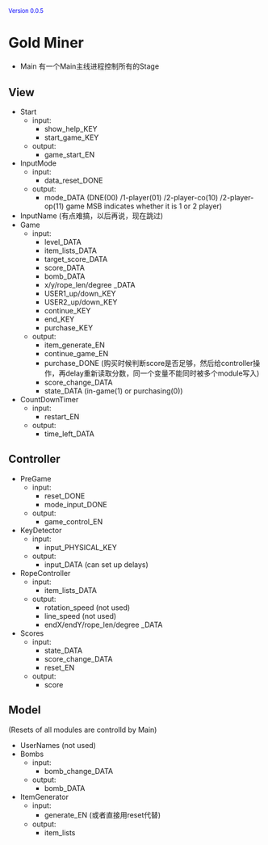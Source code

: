 <p style="color: blue;font-size:80%">Version 0.0.5

# Gold Miner
- Main
    有一个Main主线进程控制所有的Stage
## View
- Start
    - input: 
        - show_help_KEY
        - start_game_KEY
    - output:
        - game_start_EN
- InputMode
    - input:
        - data_reset_DONE
    - output:
        - mode_DATA
        (DNE(00) /1-player(01) /2-player-co(10) /2-player-op(11) game
                MSB indicates whether it is 1 or 2 player)
- InputName
  (有点难搞，以后再说，现在跳过)
- Game
    - input:
        - level_DATA
        - item_lists_DATA
        - target_score_DATA
        - score_DATA
        - bomb_DATA
        - x/y/rope_len/degree _DATA
        - USER1_up/down_KEY
        - USER2_up/down_KEY
        - continue_KEY
        - end_KEY
        - purchase_KEY
    - output:
        - item_generate_EN
        - continue_game_EN
        - purchase_DONE
        (购买时候判断score是否足够，然后给controller操作，再delay重新读取分数，同一个变量不能同时被多个module写入)
        - score_change_DATA
        - state_DATA
        (in-game(1) or purchasing(0))
- CountDownTimer
    - input:
        - restart_EN
    - output:
        - time_left_DATA
## Controller
- PreGame
    - input:
        - reset_DONE
        - mode_input_DONE
    - output:
        - game_control_EN
- KeyDetector
    - input:
        - input_PHYSICAL_KEY
    - output:
        - input_DATA
        (can set up delays)
- RopeController
    - input:
        - item_lists_DATA
    - output:
        - rotation_speed
        (not used)
        - line_speed
        (not used)
        - endX/endY/rope_len/degree _DATA
- Scores
    - input:
        - state_DATA
        - score_change_DATA
        - reset_EN
    - output:
        - score
## Model
(Resets of all modules are controlld by Main)
- UserNames
  (not used)
- Bombs
    - input:
        - bomb_change_DATA
    - output:
        - bomb_DATA
- ItemGenerator
    - input:
        - generate_EN
        (或者直接用reset代替)
    - output:
        - item_lists